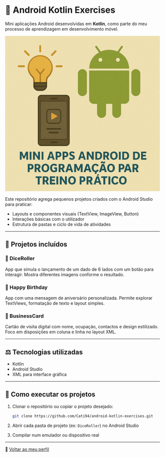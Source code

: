 # 📱 Android Kotlin Exercises

Mini aplicações Android desenvolvidas em **Kotlin**, como parte do meu processo de aprendizagem em desenvolvimento móvel.



![Ilustração](https://github.com/Cati94/Androiddoit/blob/main/Android.png)




Este repositório agrega pequenos projetos criados com o Android Studio para praticar:

* Layouts e componentes visuais (TextView, ImageView, Button)
* Interações básicas com o utilizador
* Estrutura de pastas e ciclo de vida de atividades

---

## 📆 Projetos incluídos

### 🎲 DiceRoller

App que simula o lançamento de um dado de 6 lados com um botão para interagir. Mostra diferentes imagens conforme o resultado.

### 🎉 Happy Birthday

App com uma mensagem de aniversário personalizada. Permite explorar TextViews, formatação de texto e layout simples.

### 💼 BusinessCard

Cartão de visita digital com nome, ocupação, contactos e design estilizado. Foco em disposições em coluna e linha no layout XML.

---

## ⚖️ Tecnologias utilizadas

* Kotlin
* Android Studio
* XML para interface gráfica

---

## 🚀 Como executar os projetos

1. Clonar o repositório ou copiar o projeto desejado:

   ```bash
   git clone https://github.com/Cati94/android-kotlin-exercises.git
   ```
2. Abrir cada pasta de projeto (ex: `DiceRoller`) no Android Studio
3. Compilar num emulador ou dispositivo real

---

🔗 [Voltar ao meu perfil](https://github.com/Cati94)
